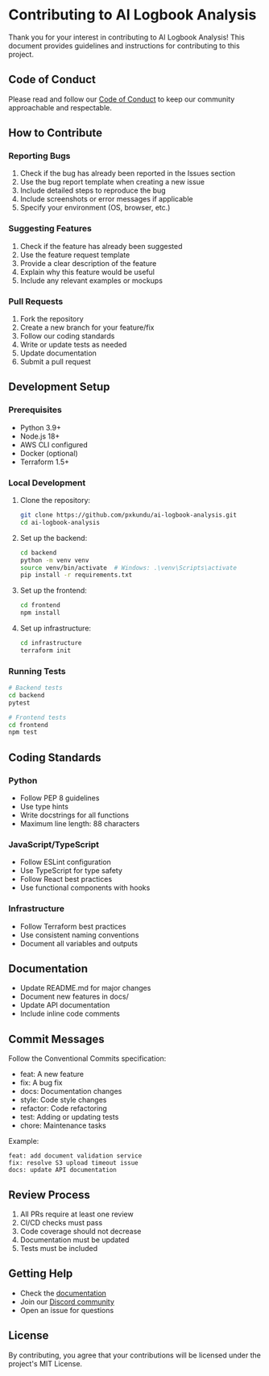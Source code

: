 # Contributing to AI Logbook Analysis

Thank you for your interest in contributing to AI Logbook Analysis! This document provides guidelines and instructions for contributing to this project.

## Code of Conduct

Please read and follow our [Code of Conduct](CODE_OF_CONDUCT.md) to keep our community approachable and respectable.

## How to Contribute

### Reporting Bugs

1. Check if the bug has already been reported in the Issues section
2. Use the bug report template when creating a new issue
3. Include detailed steps to reproduce the bug
4. Include screenshots or error messages if applicable
5. Specify your environment (OS, browser, etc.)

### Suggesting Features

1. Check if the feature has already been suggested
2. Use the feature request template
3. Provide a clear description of the feature
4. Explain why this feature would be useful
5. Include any relevant examples or mockups

### Pull Requests

1. Fork the repository
2. Create a new branch for your feature/fix
3. Follow our coding standards
4. Write or update tests as needed
5. Update documentation
6. Submit a pull request

## Development Setup

### Prerequisites

- Python 3.9+
- Node.js 18+
- AWS CLI configured
- Docker (optional)
- Terraform 1.5+

### Local Development

1. Clone the repository:
   ```bash
   git clone https://github.com/pxkundu/ai-logbook-analysis.git
   cd ai-logbook-analysis
   ```

2. Set up the backend:
   ```bash
   cd backend
   python -m venv venv
   source venv/bin/activate  # Windows: .\venv\Scripts\activate
   pip install -r requirements.txt
   ```

3. Set up the frontend:
   ```bash
   cd frontend
   npm install
   ```

4. Set up infrastructure:
   ```bash
   cd infrastructure
   terraform init
   ```

### Running Tests

```bash
# Backend tests
cd backend
pytest

# Frontend tests
cd frontend
npm test
```

## Coding Standards

### Python
- Follow PEP 8 guidelines
- Use type hints
- Write docstrings for all functions
- Maximum line length: 88 characters

### JavaScript/TypeScript
- Follow ESLint configuration
- Use TypeScript for type safety
- Follow React best practices
- Use functional components with hooks

### Infrastructure
- Follow Terraform best practices
- Use consistent naming conventions
- Document all variables and outputs

## Documentation

- Update README.md for major changes
- Document new features in docs/
- Update API documentation
- Include inline code comments

## Commit Messages

Follow the Conventional Commits specification:
- feat: A new feature
- fix: A bug fix
- docs: Documentation changes
- style: Code style changes
- refactor: Code refactoring
- test: Adding or updating tests
- chore: Maintenance tasks

Example:
```
feat: add document validation service
fix: resolve S3 upload timeout issue
docs: update API documentation
```

## Review Process

1. All PRs require at least one review
2. CI/CD checks must pass
3. Code coverage should not decrease
4. Documentation must be updated
5. Tests must be included

## Getting Help

- Check the [documentation](docs/)
- Join our [Discord community](https://discord.gg/your-invite-link)
- Open an issue for questions

## License

By contributing, you agree that your contributions will be licensed under the project's MIT License. 